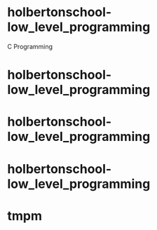 # holbertonschool-low_level_programming
C Programming
# holbertonschool-low_level_programming
# holbertonschool-low_level_programming
# holbertonschool-low_level_programming
# tmpm
